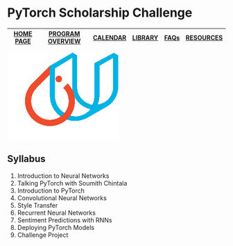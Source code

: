 # PyTorch Scholarship Challenge 

| [HOME PAGE](https://sites.google.com/udacity.com/pytorch-scholarship-facebook/home) | [PROGRAM OVERVIEW](https://sites.google.com/udacity.com/pytorch-scholarship-facebook/program-overview) | [CALENDAR](https://sites.google.com/udacity.com/pytorch-scholarship-facebook/calendar) | [LIBRARY](https://docs.google.com/spreadsheets/d/1HnlcuI3I-d3Cli__RxOgMrxmE3aiZ8Vw5ar14WoPVRo/edit#gid=1462963974) | [FAQs](https://sites.google.com/udacity.com/pytorch-scholarship-facebook/faqs) | [RESOURCES](https://sites.google.com/udacity.com/pytorch-scholarship-facebook/resources) |
|-------------------------------------------------------------------------------------|--------------------------------------------------------------------------------------------------------|----------------------------------------------------------------------------------------|--------------------------------------------------------------------------------------------------------------------|--------------------------------------------------------------------------------|------------------------------------------------------------------------------------------|

![logo](./docs/udacity-pytorch-256.png)

## Syllabus

1. Introduction to Neural Networks
1. Talking PyTorch with Soumith Chintala
1. Introduction to PyTorch
1. Convolutional Neural Networks
1. Style Transfer
1. Recurrent Neural Networks
1. Sentiment Predictions with RNNs
1. Deploying PyTorch Models
1. Challenge Project
